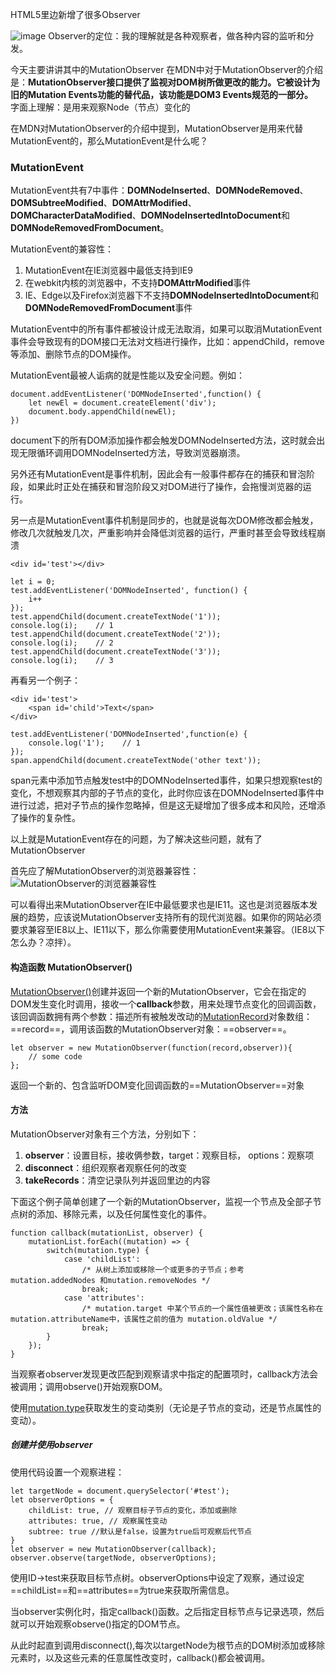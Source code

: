 HTML5里边新增了很多Observer

![image](3EB1791DB73E4267B78439E23D16E9D8)
Observer的定位：我的理解就是各种观察者，做各种内容的监听和分发。

今天主要讲讲其中的MutationObserver
在MDN中对于MutationObserver的介绍是：**MutationObserver接口提供了监视对DOM树所做更改的能力。它被设计为旧的Mutation Events功能的替代品，该功能是DOM3 Events规范的一部分。**  
字面上理解：是用来观察Node（节点）变化的  

在MDN对MutationObserver的介绍中提到，MutationObserver是用来代替MutationEvent的，那么MutationEvent是什么呢？
### MutationEvent
MutationEvent共有7中事件：**DOMNodeInserted**、**DOMNodeRemoved**、**DOMSubtreeModified**、**DOMAttrModified**、**DOMCharacterDataModified**、**DOMNodeInsertedIntoDocument**和**DOMNodeRemovedFromDocument**。

MutationEvent的兼容性：
1. MutationEvent在IE浏览器中最低支持到IE9
2. 在webkit内核的浏览器中，不支持**DOMAttrModified**事件
3. IE、Edge以及Firefox浏览器下不支持**DOMNodeInsertedIntoDocument**和**DOMNodeRemovedFromDocument**事件

MutationEvent中的所有事件都被设计成无法取消，如果可以取消MutationEvent事件会导致现有的DOM接口无法对文档进行操作，比如：appendChild，remove等添加、删除节点的DOM操作。

MutationEvent最被人诟病的就是性能以及安全问题。例如：
```
document.addEventListener('DOMNodeInserted',function() {
    let newEl = document.createElement('div');
    document.body.appendChild(newEl);
})
```
document下的所有DOM添加操作都会触发DOMNodeInserted方法，这时就会出现无限循环调用DOMNodeInserted方法，导致浏览器崩溃。

另外还有MutationEvent是事件机制，因此会有一般事件都存在的捕获和冒泡阶段，如果此时正处在捕获和冒泡阶段又对DOM进行了操作，会拖慢浏览器的运行。

另一点是MutationEvent事件机制是同步的，也就是说每次DOM修改都会触发，修改几次就触发几次，严重影响并会降低浏览器的运行，严重时甚至会导致线程崩溃
```
<div id='test'></div>
```
```
let i = 0;
test.addEventListener('DOMNodeInserted', function() {
    i++
});
test.appendChild(document.createTextNode('1'));
console.log(i);    // 1
test.appendChild(document.createTextNode('2'));
console.log(i);    // 2
test.appendChild(document.createTextNode('3'));
console.log(i);    // 3
```

再看另一个例子：
```
<div id='test'>
    <span id='child'>Text</span>
</div>
```
```
test.addEventListener('DOMNodeInserted',function(e) {
    console.log('1');    // 1
});
span.appendChild(document.createTextNode('other text'));
```
span元素中添加节点触发test中的DOMNodeInserted事件，如果只想观察test的变化，不想观察其内部的子节点的变化，此时你应该在DOMNodeInserted事件中进行过滤，把对子节点的操作忽略掉，但是这无疑增加了很多成本和风险，还增添了操作的复杂性。

以上就是MutationEvent存在的问题，为了解决这些问题，就有了MutationObserver

首先应了解MutationObserver的浏览器兼容性：
![MutationObserver的浏览器兼容性](https://www.flygoing.cn/images/2019-7-24/MutationObserver之于各浏览器的兼容性.png)

可以看得出来MutationObserver在IE中最低要求也是IE11。这也是浏览器版本发展的趋势，应该说MutationObserver支持所有的现代浏览器。如果你的网站必须要求兼容至IE8以上、IE11以下，那么你需要使用MutationEvent来兼容。（IE8以下怎么办？凉拌）。

#### 构造函数 MutationObserver()  

[MutationObserver()](https://developer.mozilla.org/zh-CN/docs/Web/API/MutationObserver/MutationObserver)创建并返回一个新的MutationObserver，它会在指定的DOM发生变化时调用，接收一个**callback**参数，用来处理节点变化的回调函数，该回调函数拥有两个参数：描述所有被触发改动的[MutationRecord](https://developer.mozilla.org/zh-CN/docs/Web/API/MutationRecord)对象数组：==record==，调用该函数的MutationObserver对象：==observer==。
```
let observer = new MutationObserver(function(record,observer)){
    // some code
};
```
返回一个新的、包含监听DOM变化回调函数的==MutationObserver==对象

#### 方法
MutationObserver对象有三个方法，分别如下：
1. **observer**：设置目标，接收俩参数，target：观察目标， options：观察项
2. **disconnect**：组织观察者观察任何的改变
3. **takeRecords**：清空记录队列并返回里边的内容

下面这个例子简单创建了一个新的MutationObserver，监视一个节点及全部子节点树的添加、移除元素，以及任何属性变化的事件。
```
function callback(mutationList, observer) {
    mutationList.forEach((mutation) => {
        switch(mutation.type) {
            case 'childList':
                /* 从树上添加或移除一个或更多的子节点；参考mutation.addedNodes 和mutation.removeNodes */
                break;
            case 'attributes':
                /* mutation.target 中某个节点的一个属性值被更改；该属性名称在mutation.attributeName中，该属性之前的值为 mutation.oldValue */
                break;
        }
    });
}
```
当观察者observer发现更改匹配到观察请求中指定的配置项时，callback方法会被调用；调用observe()开始观察DOM。

使用[mutation.type](https://developer.mozilla.org/zh-CN/docs/Web/API/MutationRecord/type)获取发生的变动类别（无论是子节点的变动，还是节点属性的变动）。

##### 创建并使用observer
使用代码设置一个观察进程：
```
let targetNode = document.querySelector('#test');
let observerOptions = {
    childList: true, // 观察目标子节点的变化，添加或删除
    attributes: true, // 观察属性变动
    subtree: true //默认是false，设置为true后可观察后代节点
}
let observer = new MutationObserver(callback);
observer.observe(targetNode, observerOptions);
```
使用ID->test来获取目标节点树。observerOptions中设定了观察，通过设定==childList==和==attributes==为true来获取所需信息。

当observer实例化时，指定callback()函数。之后指定目标节点与记录选项，然后就可以开始观察observe()指定的DOM节点。

从此时起直到调用disconnect(),每次以targetNode为根节点的DOM树添加或移除元素时，以及这些元素的任意属性改变时，callback()都会被调用。

